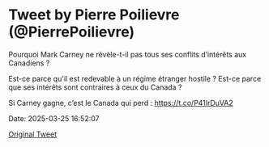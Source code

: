 # Tweet by Pierre Poilievre (@PierrePoilievre)

Pourquoi Mark Carney ne révèle-t-il pas tous ses conflits d’intérêts aux Canadiens ? 

Est-ce parce qu'il est redevable à un régime étranger hostile ? Est-ce parce que ses intérêts sont contraires à ceux du Canada ?

Si Carney gagne, c’est le Canada qui perd : https://t.co/P41lrDuVA2

Date: 2025-03-25 16:52:07

[Original Tweet](https://x.com/PierrePoilievre/status/1904577045914321073)
